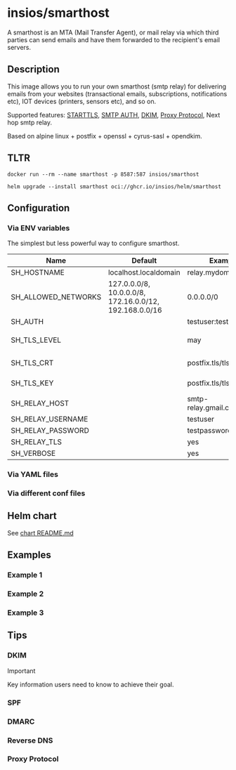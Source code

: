 # insios/smarthost

A smarthost is an MTA (Mail Transfer Agent), or mail relay via which third
parties can send emails and have them forwarded to the recipient's email
servers.

## Description

This image allows you to run your own smarthost (smtp relay) for delivering
emails from your websites (transactional emails, subscriptions, notifications
etc), IOT devices (printers, sensors etc), and so on.

Supported features:
    [STARTTLS](https://en.wikipedia.org/wiki/STARTTLS),
    [SMTP AUTH](https://en.wikipedia.org/wiki/SMTP_Authentication),
    [DKIM](https://en.wikipedia.org/wiki/DomainKeys_Identified_Mail),
    [Proxy Protocol](https://www.haproxy.org/download/1.8/doc/proxy-protocol.txt),
    Next hop smtp relay.

Based on alpine linux + postfix + openssl + cyrus-sasl + opendkim.

## TLTR

```shell
docker run --rm --name smarthost -p 8587:587 insios/smarthost
```

```shell
helm upgrade --install smarthost oci://ghcr.io/insios/helm/smarthost
```

## Configuration

### Via ENV variables

The simplest but less powerful way to configure smarthost.

<table>
    <thead>
        <tr>
            <th>Name</th>
            <th>Default</th>
            <th>Example</th>
            <th>Description</th>
        </tr>
    </thead>
    <tbody>
        <tr>
            <td>SH_HOSTNAME</td>
            <td>localhost.localdomain</td>
            <td>relay.mydomain.com</td>
            <td></td>
        </tr>
        <tr>
            <td>SH_ALLOWED_NETWORKS</td>
            <td>127.0.0.0/8, 10.0.0.0/8, 172.16.0.0/12, 192.168.0.0/16</td>
            <td>0.0.0.0/0</td>
            <td></td>
        </tr>
        <tr>
            <td>SH_AUTH</td>
            <td></td>
            <td>testuser:testpassword</td>
            <td></td>
        </tr>
        <tr>
            <td>SH_TLS_LEVEL</td>
            <td></td>
            <td>may</td>
            <td>

`may` or `encrypt`</td>
        </tr>
        <tr>
            <td>SH_TLS_CRT</td>
            <td></td>
            <td>postfix.tls/tls.crt</td>
            <td>relative to /etc/smarthost</td>
        </tr>
        <tr>
            <td>SH_TLS_KEY</td>
            <td></td>
            <td>postfix.tls/tls.key</td>
            <td>relative to /etc/smarthost</td>
        </tr>
        <tr>
            <td>SH_RELAY_HOST</td>
            <td></td>
            <td>smtp-relay.gmail.com:587</td>
            <td></td>
        </tr>
        <tr>
            <td>SH_RELAY_USERNAME</td>
            <td></td>
            <td>testuser</td>
            <td></td>
        </tr>
        <tr>
            <td>SH_RELAY_PASSWORD</td>
            <td></td>
            <td>testpassword</td>
            <td></td>
        </tr>
        <tr>
            <td>SH_RELAY_TLS</td>
            <td></td>
            <td>yes</td>
            <td></td>
        </tr>
        <tr>
            <td>SH_VERBOSE</td>
            <td></td>
            <td>yes</td>
            <td></td>
        </tr>
    </tbody>
</table>

### Via YAML files

### Via different conf files

## Helm chart

See [chart README.md](chart)

## Examples

### Example 1

### Example 2

### Example 3

## Tips

### DKIM

> [!IMPORTANT]
> Key information users need to know to achieve their goal.

### SPF

### DMARC

### Reverse DNS

### Proxy Protocol
